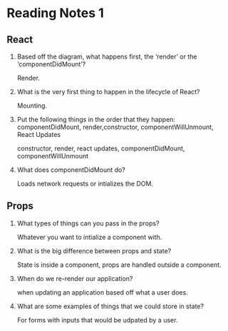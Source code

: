 # Reading Notes 1

## React

1. Based off the diagram, what happens first, the ‘render’ or the ‘componentDidMount’?

    Render.

2. What is the very first thing to happen in the lifecycle of React?

    Mounting.

3. Put the following things in the order that they happen: componentDidMount, render,constructor, componentWillUnmount, React Updates

    constructor, render, react updates, componentDidMount, componentWillUnmount

4. What does componentDidMount do?

    Loads network requests or intializes the DOM.


## Props

1. What types of things can you pass in the props?

    Whatever you want to intialize a component with.

2. What is the big difference between props and state?

    State is inside a component, props are handled outside a component.

3. When do we re-render our application?

    when updating an application based off what a user does.

4. What are some examples of things that we could store in state?

    For forms with inputs that would be udpated by a user.